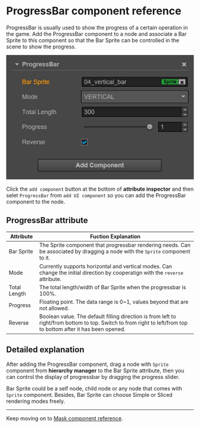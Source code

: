 # ProgressBar component reference

ProgressBar is usually used to show the progress of a certain operation in the game. Add the ProgressBar component to a node and associate a 
Bar Sprite to this component so that the Bar Sprite can be controlled in the scene to show the progress.

![add-progressbar](./progress/add-progressbar.png)

Click the `add component` button at the bottom of **attribute inspector** and then selet `ProgressBar` from `add UI component` so you can add the ProgressBar component to the node.


## ProgressBar attribute

| Attribute |   Fuction Explanation
| -------------- | ----------- |
| Bar Sprite | The Sprite component that progressbar rendering needs. Can be associated by dragging a node with the `Sprite` component to it.
| Mode | Currently supports horizontal and vertical modes. Can change the initial direction by cooperatign with the `reverse` attribute.
| Total Length | The total length/width of Bar Sprite when the progressbar is 100%.
|Progress | Floating point. The data range is 0~1, values beyond that are not allowed.
|Reverse | Boolean value. The default filling direction is from left to right/from bottom to top. Switch to from right to left/from top to bottom after it has been opened.

## Detailed explanation

After adding the ProgressBar component, drag a node with `Sprite` component from **hierarchy manager** to the Bar Sprite attribute, then you can control the display of progressbar by dragging the progress slider.

Bar Sprite could be a self node, child node or any node that comes with `Sprite` component. Besides, Bar Sprite can choose Simple or
Sliced rendering modes freely.

---

Keep moving on to [Mask component reference](mask.md).
